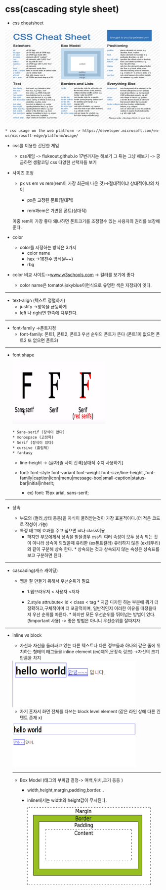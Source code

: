 # css(cascading style sheet)

* css cheatsheet
<img src="img/css_cheatsheet.png" width="500px" height="300px;"/>

    * css usage on the web platform -> https://developer.microsoft.com/en-us/microsoft-edge/platform/usage/

* css를 이용한 간단한 게임
  	* css게임 -> flukeout.github.io
		17번까지는 해보기
		그 뒤는 그냥 해보기
			-> 궁금하면 생활코딩 css 다양한 선택자들 보기

* 사이즈 조정
	* px vs em vs rem(rem이 가장 최근에 나온 것)->절대적이냐 상대적이냐의 차이

		* px은 고정된 폰트(절대적)

		* rem과em은 가변된 폰트(상대적)

	이중 rem이 가장 좋다
	왜냐하면 폰트크기를 조정할수 있는 사용자의 권리를 보장해 준다.

* color
	* color를 지정하는 방식은 3가지
		* color name
		* hex  ->16진수 방식(#~~)
		* rbg

* color 비교 사이트->www.w3schools.com
	-> 컬러를 보기에 좋다

  	* color name은 tomato나skyblue이런식으로 유명한 색은 지정되어 잇다.
 -------------------------------------------------------------------------------
* text-align (텍스트 정렬하기)
	* justify ->양쪽을 균둥하게
	* left 나 right면 한족에 치우친다.
--------------------------------------------------------------------------------
* font-family ->폰트지정
  * font-family: 폰트1, 폰트2, 폰트3
      우선 순위의 폰트가 뜬다 (폰트1이 없으면 폰트2 또 없으면 폰트3)
--------------------------------------------------------------------------------
* font shape

  <img src="img/font_shape.PNG" width="300px" height="200px;"/>

      * Sans-serif (장식이 없다)
      * monospace (고정목)
      * Serif (장식이 있다)
      * cursive (흘림체)
      * fantasy

  * line-height -> (글자)줄 사이 간격[상대적 수치 사용하기]

  * font: font-style font-variant font-weight font-size/line-height
  ,font-family|caption|icon|menu|message-box|small-caption|status-bar|initial|inherit;
      * ex) font: 15px arial, sans-serif;
--------------------------------------------------------------------------------
* 상속

    * 부모의 (컬러,상태 등등)을 자식이 물려받는것이 가장 효율적이다.(더 적은 코드로 작성이 가능)
    * 특정 태그에 효과를 주고 싶으면 id나 class이용
      * 하지만 부모에게서 상속을 받을경우
        css의 여러 속성이 모두 상속 되는 것이 아니라 상속이 되었을때 유리한 (ex폰트컬러) 유리하지 않은 (ex테두리) 와 같이 구분해 상속 한다.
              * 상속되는 것과 상속되지 않는 속성은 상속표를 보고 구분하면 된다.  
--------------------------------------------------------------------------------
* cascading(캐스 캐이딩)

  * 웹을 잘 만들기 위해서 우선순위가 필요
    * 1.웹브라우저 < 사용자 <저자

    * 2.style attrubute< id < class < tag
            * 지금 디자인 하는 부분에 뭐가 더 정확하고,구체적이며 더 포괄적이며, 일반적인지 이러한 이유를 따졌을때 저 우선 순위를 따른다.
            * 하지만 모든 우선순위를 뛰어넘는 방법이 있다. (!important 사용)
                -> 좋은 방법은 아니니 우선순위를 잘따지자
--------------------------------------------------------------------------------
* inline vs block

  * 자신과 자신을 둘러싸고 있는 다른 텍스트나 다른 정보들과 하나의 같은 줄에 위치하는 형태의 태그들을 inline element (ex)제목,문장속 링크) ->자신의 크기 만큼을 차지
  <img src="img/inline.PNG" width="400px" height="150px;"/>
  
  * 자기 혼자서 화면 전체를 다쓰는 block level element (같은 라인 상에 다른 컨텐트 존재 x)
  <img src="img/block.PNG" width="400px" height="150px;"/>

  ------------------------------------------------------------------------------

  * Box Model (태그의 부피감 결정-> 여백,위치,크기 등등 )

      * width,height,margin,padding,border...
      * inline에서는 width와 height값이 무시된다.

        <img src="img/margin.gif" width="400px" height="250px;"/>
